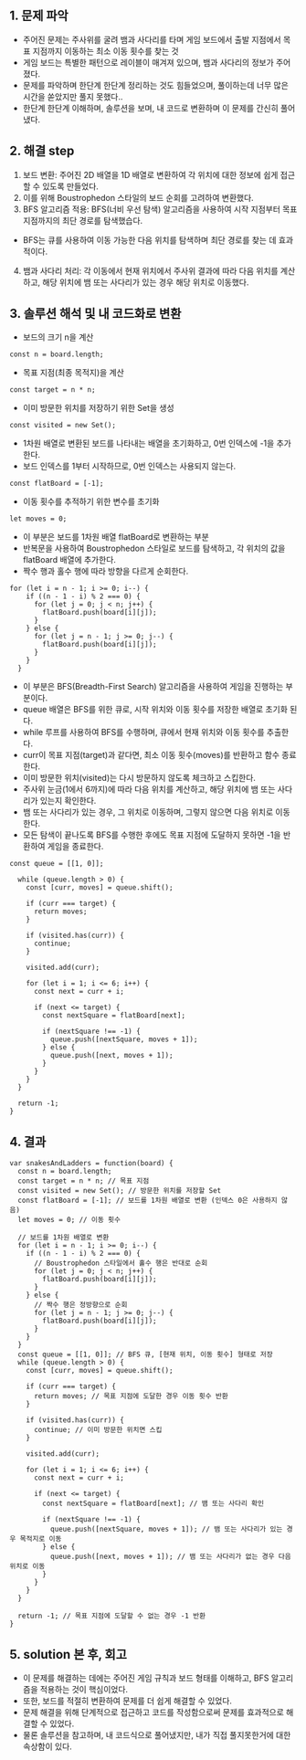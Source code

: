 ​​​​​​​
## 1. 문제 파악
- 주어진 문제는 주사위를 굴려 뱀과 사다리를 타며 게임 보드에서 출발 지점에서 목표 지점까지 이동하는 최소 이동 횟수를 찾는 것
- 게임 보드는 특별한 패턴으로 레이블이 매겨져 있으며, 뱀과 사다리의 정보가 주어졌다.
- 문제를 파악하며 한단계 한단계 정리하는 것도 힘들었으며, 풀이하는데 너무 많은 시간을 쏟았지만 풀지 못했다..
- 한단계 한단계 이해하며, 솔루션을 보며, 내 코드로 변환하며 이 문제를 간신히 풀어냈다.

## 2. 해결 step
1. 보드 변환: 주어진 2D 배열을 1D 배열로 변환하여 각 위치에 대한 정보에 쉽게 접근할 수 있도록 만들었다.
2. 이를 위해 Boustrophedon 스타일의 보드 순회를 고려하여 변환했다.
3. BFS 알고리즘 적용: BFS(너비 우선 탐색) 알고리즘을 사용하여 시작 지점부터 목표 지점까지의 최단 경로를 탐색했습다.
  - BFS는 큐를 사용하여 이동 가능한 다음 위치를 탐색하며 최단 경로를 찾는 데 효과적이다.
4. 뱀과 사다리 처리: 각 이동에서 현재 위치에서 주사위 결과에 따라 다음 위치를 계산하고, 해당 위치에 뱀 또는 사다리가 있는 경우 해당 위치로 이동했다.

## 3. 솔루션 해석 및 내 코드화로 변환
- 보드의 크기 n을 계산
```
const n = board.length;
```
- 목표 지점(최종 목적지)을 계산
```
const target = n * n;
```
- 이미 방문한 위치를 저장하기 위한 Set을 생성
```
const visited = new Set();
```
- 1차원 배열로 변환된 보드를 나타내는 배열을 초기화하고, 0번 인덱스에 -1을 추가한다.
- 보드 인덱스를 1부터 시작하므로, 0번 인덱스는 사용되지 않는다.
```
const flatBoard = [-1];
```
- 이동 횟수를 추적하기 위한 변수를 초기화
```
let moves = 0;
```
- 이 부분은 보드를 1차원 배열 flatBoard로 변환하는 부분
- 반복문을 사용하여 Boustrophedon 스타일로 보드를 탐색하고, 각 위치의 값을 flatBoard 배열에 추가한다.
- 짝수 행과 홀수 행에 따라 방향을 다르게 순회한다.
```
for (let i = n - 1; i >= 0; i--) {
    if ((n - 1 - i) % 2 === 0) {
      for (let j = 0; j < n; j++) {
        flatBoard.push(board[i][j]);
      }
    } else {
      for (let j = n - 1; j >= 0; j--) {
        flatBoard.push(board[i][j]);
      }
    }
  }
```
-  이 부분은 BFS(Breadth-First Search) 알고리즘을 사용하여 게임을 진행하는 부분이다.
- queue 배열은 BFS를 위한 큐로, 시작 위치와 이동 횟수를 저장한 배열로 초기화 된다.
- while 루프를 사용하여 BFS를 수행하며, 큐에서 현재 위치와 이동 횟수를 추출한다.
- curr이 목표 지점(target)과 같다면, 최소 이동 횟수(moves)를 반환하고 함수 종료한다.
- 이미 방문한 위치(visited)는 다시 방문하지 않도록 체크하고 스킵한다.
- 주사위 눈금(1에서 6까지)에 따라 다음 위치를 계산하고, 해당 위치에 뱀 또는 사다리가 있는지 확인한다.
- 뱀 또는 사다리가 있는 경우, 그 위치로 이동하며, 그렇지 않으면 다음 위치로 이동한다.
- 모든 탐색이 끝나도록 BFS를 수행한 후에도 목표 지점에 도달하지 못하면 -1을 반환하여 게임을 종료한다.

```
const queue = [[1, 0]];

  while (queue.length > 0) {
    const [curr, moves] = queue.shift();

    if (curr === target) {
      return moves;
    }

    if (visited.has(curr)) {
      continue;
    }

    visited.add(curr);

    for (let i = 1; i <= 6; i++) {
      const next = curr + i;

      if (next <= target) {
        const nextSquare = flatBoard[next];

        if (nextSquare !== -1) {
          queue.push([nextSquare, moves + 1]);
        } else {
          queue.push([next, moves + 1]);
        }
      }
    }
  }

  return -1;
}
```

## 4. 결과

```
var snakesAndLadders = function(board) {
  const n = board.length;
  const target = n * n; // 목표 지점
  const visited = new Set(); // 방문한 위치를 저장할 Set
  const flatBoard = [-1]; // 보드를 1차원 배열로 변환 (인덱스 0은 사용하지 않음)
  let moves = 0; // 이동 횟수

  // 보드를 1차원 배열로 변환
  for (let i = n - 1; i >= 0; i--) {
    if ((n - 1 - i) % 2 === 0) {
      // Boustrophedon 스타일에서 홀수 행은 반대로 순회
      for (let j = 0; j < n; j++) {
        flatBoard.push(board[i][j]);
      }
    } else {
      // 짝수 행은 정방향으로 순회
      for (let j = n - 1; j >= 0; j--) {
        flatBoard.push(board[i][j]);
      }
    }
  }
  const queue = [[1, 0]]; // BFS 큐, [현재 위치, 이동 횟수] 형태로 저장
  while (queue.length > 0) {
    const [curr, moves] = queue.shift();

    if (curr === target) {
      return moves; // 목표 지점에 도달한 경우 이동 횟수 반환
    }

    if (visited.has(curr)) {
      continue; // 이미 방문한 위치면 스킵
    }

    visited.add(curr);

    for (let i = 1; i <= 6; i++) {
      const next = curr + i;

      if (next <= target) {
        const nextSquare = flatBoard[next]; // 뱀 또는 사다리 확인

        if (nextSquare !== -1) {
          queue.push([nextSquare, moves + 1]); // 뱀 또는 사다리가 있는 경우 목적지로 이동
        } else {
          queue.push([next, moves + 1]); // 뱀 또는 사다리가 없는 경우 다음 위치로 이동
        }
      }
    }
  }

  return -1; // 목표 지점에 도달할 수 없는 경우 -1 반환
}
```

## 5. solution 본 후, 회고
- 이 문제를 해결하는 데에는 주어진 게임 규칙과 보드 형태를 이해하고, BFS 알고리즘을 적용하는 것이 핵심이었다.
-  또한, 보드를 적절히 변환하여 문제를 더 쉽게 해결할 수 있었다.
-   문제 해결을 위해 단계적으로 접근하고 코드를 작성함으로써 문제를 효과적으로 해결할 수 있었다.
-   물론 솔루션을 참고하며, 내 코드식으로 풀어냈지만, 내가 직접 풀지못한거에 대한 속상함이 있다.
